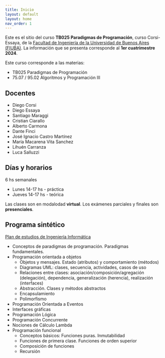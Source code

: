 ```yaml
---
title: Inicio
layout: default
layout: home
nav_order: 1
---
```


Este es el sitio del curso **TB025 Paradigmas de Programación**, curso
Corsi-Essaya, de la [Facultad de Ingeniería de la Universidad de Buenos Aires
(FIUBA)](https://fi.uba.ar). La información que se presenta corresponde al
**1er cuatrimestre 2024**.

Este curso corresponde a las materias:

* TB025 Paradigmas de Programación
* 75.07 / 95.02 Algoritmos y Programación III

## Docentes

- Diego Corsi
- Diego Essaya
- Santiago Maraggi
- Cristian Ciarallo
- Alberto Carmona
- Dante Finci
- José Ignacio Castro Martínez
- María Macarena Vita Sanchez
- Lihuén Carranza
- Luca Salluzzi

## Días y horarios

6 hs semanales

- Lunes 14-17 hs - práctica
- Jueves 14-17 hs - teórica

Las clases son en modalodad **virtual**. Los exámenes parciales y finales son
**presenciales**.

## Programa sintético

[Plan de estudios de Ingeniería Informática](https://cms.fi.uba.ar/uploads/RESCD_2023_526_Informatica_Plan_2023_Aprobacion_15d3cee700.pdf)

- Conceptos de paradigmas de programación. Paradigmas fundamentales.
- Programación orientada a objetos
    - Objetos y mensajes. Estado (atributos) y comportamiento (métodos)
    - Diagramas UML: clases, secuencia, actividades, casos de uso
    - Relaciones entre clases: asociación/composición/agregación (delegación), dependencia, generalización (herencia), realización (interfaces)
    - Abstracción. Clases y métodos abstractos
    - Encapsulamiento
    - Polimorfismo
- Programación Orientada a Eventos
- Interfaces gráficas
- Programación Lógica
- Programación Concurrente
- Nociones de Cálculo Lambda
- Programación funcional
    - Conceptos básicos: Funciones puras. Inmutabilidad
    - Funciones de primera clase. Funciones de orden superior
    - Composición de funciones
    - Recursión
